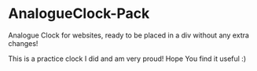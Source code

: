 # AnalogueClock-Pack
Analogue Clock for websites, ready to be placed in a div without any extra changes!

This is a practice clock I did and am very proud!
Hope You find it useful :)
